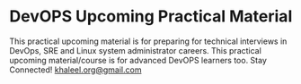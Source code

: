 # DevOPS Upcoming Practical Material
This practical upcoming material is for preparing for technical interviews in DevOps, SRE and Linux system administrator careers.
This practical upcoming material/course is for advanced DevOPS learners too.
Stay Connected! khaleel.org@gmail.com